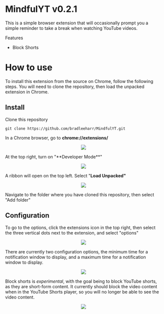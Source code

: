 # MindfulYT v0.2.1
This is a simple browser extension that will occasionally prompt you a simple reminder to take a break when watching YouTube videos. 

Features

* Block Shorts


# How to use

To install this extension from the source on Chrome, follow the following steps. You will need to clone the repository, then load the unpacked extension in Chrome.

## Install

Clone this repository
```
git clone https://github.com/bradleeharr/MindfulYT.git
```
In a Chrome browser, go to **chrome://extensions/**
<p align="center">
 <img src="https://github.com/user-attachments/assets/fcc0df47-4ff7-44aa-92db-5a00fdd2e409">
</p>
At the top right, turn on "**Developer Mode**"

<p align="center">
  <img src="https://github.com/user-attachments/assets/be011f31-0ed7-4ed4-a696-3a09a1ea0951">
</p>

A ribbon will open on the top left. Select "**Load Unpacked"**
<p align="center">
  <img src="https://github.com/user-attachments/assets/472bb63b-fb05-4c6f-9c4e-044cc5f9fa10">
</p>

Navigate to the folder where you have cloned this repository, then select "Add folder"

## Configuration

To go to the options, click the extensions icon in the top right, then select the three vertical dots next to the extension, and select "options"

<p align="center">
 <img src="https://github.com/user-attachments/assets/a14d325b-fada-434d-b4c7-17aceb20781b">
</p>

There are currently two configuration options, the minimum time for a notification window to display, and a maximum time for a notification window to display. 

<p align="center">
 <img src="https://github.com/user-attachments/assets/44e80427-0687-4785-bafa-f691a1c57b20">
</p>

Block shorts is _experimental_, with the goal being to block YouTube shorts, as they are short-form content. It currently should block the video content when in the YouTube Shorts player, so you will no longer be able to see the video content.

<p align="center">
  <img src="https://github.com/user-attachments/assets/6fcb99ef-ac4e-495b-9f90-13e8a9b5e178">
</p>

